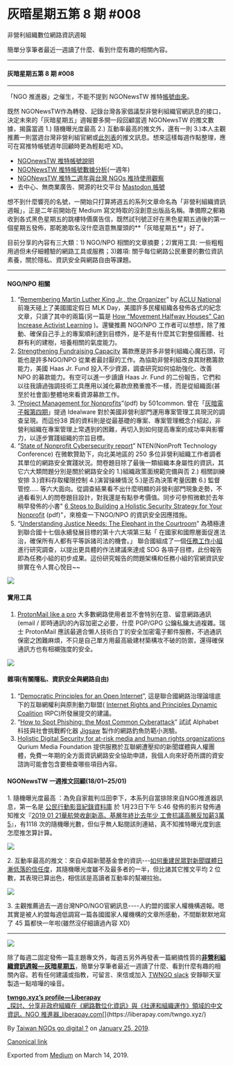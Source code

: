 灰暗星期五第 8 期 #008
===============

非營利組織數位網路資訊週報

簡單分享筆者最近一週讀了什麼、看到什麼有趣的相關內容。

* * *

#### 灰暗星期五第 8 期 #008

* * *

「NGO 推進器」之催生，不能不提到 NGONewsTW 推特[帳號由來](https://to.twngo.xyz/F2wBUrAp)。

既然 NGONewsTW作為轉發、記錄台灣各家倡議型非營利組織官網訊息的接口，決定未來的「灰暗星期五」週報要多開一段回顧當週 NGONewsTW 的推文數據，揭露當週 1.) 隨機曝光度最高 2.) 互動率最高的推文外，還有一則 3.)本人主觀推薦一則當週台灣非營利組官網或[此列表](https://twitter.com/NGOnewsTW/lists/tw-ngos)的推文訊息。想來這樣每週作點整理，應可在寫推特帳號週年回顧時更為輕鬆吧 XD。

*   [NGOnewsTW 推特帳號說明](https://to.twngo.xyz/2wBUrAp)
*   [NGONewsTW 推特帳號數據分析](http://to.twngo.xyz/2r00jMH)(一週年)
*   [NGONewsTW 推特二週年與台灣 NGOs 推持使用觀察](https://to.twngo.xyz/2PdCGgk)
*   去中心、無商業廣告、開源的社交平台 [Mastodon 帳號](https://g0v.social/@twngo)

想不到什麼響亮的名號，一開始只打算將週五的系列文章命名為「非營利組織資訊週報」，正是二年前開始在 Medium 寫文時取的沒創意出版品名稱。準備際之郵箱收到各式黑色星期五的跳樓特價廣告信，既然試刊號正好在黑色星期五過後的第一個星期五發佈，那乾脆取名沒什麼涵意無厘頭的**「灰暗星期五**」好了。

目前分享的內容有三大類：1) NGO/NPO 相關的文章摘要；2)實用工具: 一些粗粗用過但未仔細體驗的網路工具或服務；3)雜項: 關乎每位網路公民重要的數位資訊素養，關於隱私、資訊安全與網路自由等課題。

* * *

#### NGO/NPO 相關

1.  “[Remembering Martin Luther King Jr., the Organizer](https://medium.com/aclu/remembering-martin-luther-king-jr-the-organizer-935f2ad6a34d)” by [ACLU National](https://medium.com/u/de4bac3c41f4) 前幾天碰上了美國國定假日 MLK Day，美國許多民權組織各發佈各式的紀念文章，只讀了其中的兩篇(另一篇是 [How “Movement Halfway Houses” Can Increase Activist Learning](https://www.nonviolent-conflict.org/blog_post/movement-halfway-houses-can-increase-activist-learning/) )。還蠻推薦 NGO/NPO 工作者可以想想，除了推動、確保自己手上的專案順利達到目標外，是不是有什麼其它對整個團體、社群有利的建樹，培養相關的氣度能力。
2.  [Strengthening Fundraising Capacity](http://www.grantcraft.org/case-studies/strengthening-fundraising-capacity-how-the-evelyn-walter-haas-jr.-fund-is-s) 籌款應是許多非營利組織心魔石頭，可能也是許多NGO/NPO 從業者最討厭的工作。為協助非營利組改良其財務籌款能力，美國 Haas Jr. Fund 投入不少資源，調查研究如何協助強化、改善 NPO 的募款能力。有空可以進一步讀讀 Haas Jr. Fund 的二份報告，它們和以往我讀過強調技術工具應用以減化募款庶務重擔不一樣，而是從組織面(甚至於社會面)整體地來看資源募款工作。
3.  [“Project Management for Nonprofits](https://www.501commons.org/resources/tools-and-best-practices/technology-knowledge-center/ProjectManagementExecutiveOverview.pdf)”(pdf) by 501common. 曾在「[灰暗電子報第四期](https://to.twngo.xyz/friday004)」提過 Idealware 對於美國非營利部門運用專案管理工具現況的調查呈現。而這份38 頁的資料則是從最基礎的專案、專案管理概念介紹起，非營利組織在專案管理上常遇到的困難，再切入到如何提高專案的成功率與影響力，以逐步實踐組織的宗旨目標。
4.  “[State of Nonprofit Cybersecurity report](https://www.nten.org/article/2018-state-of-nonprofit-cybersecurity/)” NTEN(NonProft Technology Conference) 在微軟贊助下，向北美地區的 250 多位非營利組織工作者調者其單位的網路安全實踐狀況。問卷題目除了最後一類組織本身屬性的資訊，其它六大類問題分別是關於網路安全的 1.)組織政策面規範完備與否 2.) 相關訓練安排 3.)資料存取權限控制 4.)演習操練情況 5.)是否為決策考量因數 6.) 監督管控….. 等六大面向。從調查結果看不出什麼明顯的非營利部門現象走勢，不過看看別人的問卷題目設計，對我還是有點參考價值。同步可參照微軟於去年稍早發佈的小書" [6 Steps to Building a Holistic Security Strategy for Your Nonprofit](http://aka.ms/nonprofit-holistic-security-strategy) (pdf)"，來檢查一下NGO/NPO 的資訊安全因應措施。
5.  “[Understanding Justice Needs: The Elephant in the Courtroom](https://www.hiil.org/projects/understanding-justice-needs-the-elephant-in-the-courtroom/)” 為積極達到聯合國十七個永續發展目標的第十六大項第三點「 在國家和國際層面促進法治，確保所有人都有平等訴諸司法的機會。」 聯合國組成了一個[任務工作小組](https://www.justice.sdg16.plus/)進行研究調查，以提出更具體的作法建議來達成 SDG 各項子目標，此份報告即為任務小組的初步成果。這份研究報告的問題架構和任務小組的官網資訊安排實在令人賞心悅目~~

![](https://cdn-images-1.medium.com/max/800/1*uwjV6ftYvt_BwlCJAeJWBw.jpeg)

#### 實用工具

1.  [ProtonMail like a pro](https://medium.com/freedom-of-the-press-foundation/protonmail-like-a-pro-9ceb33abb6f2) 大多數網路使用者並不會特別在意、留意網路通訊(email / 即時通訊)的內容加密之必要，什麼 PGP/GPG 公鑰私鑰太過複雜。瑞士 ProtonMail 應該最適合懒人技術白丁的安全加密電子郵件服務，不過通訊保密之困難麻煩，不只是自己單方用最高級建材築構攻不破的防禦，還得確保通訊方也有相襯強度的安全。

![](https://cdn-images-1.medium.com/max/800/1*bLEzfdBjNrUs6lVOv0Idtw.png)

#### 雜項(有關隱私、資訊安全與網路自由)

1.  “[Democratic Principles for an Open Internet](https://openinternet.global/read-principles)”, 這是聯合國網路治理論壇底下的互聯網權利與原則動力聯盟( [Internet Rights and Principles Dynamic Coalition](http://www.intgovforum.org/cms/dynamiccoalitions/72-ibr) IRPC)所發展提交的建議。
2.  “[How to Spot Phishing: the Most Common Cyberattack](https://medium.com/jigsaw/how-to-spot-phishing-the-most-common-cyberattack-fed1360aacc2)” 試試 Alphabet 科技與社會挑戰孵化器 [Jigsaw](https://jigsaw.google.com/) 製作的網路釣魚防範小測驗。
3.  [Holistic Digital Security for at-risk media and human rights organizations](https://www.qurium.org/igloo) Qurium Media Foundation 提供服務於互聯網遭壓抑的新聞媒體與人權團體，免費一年期的全方面資訊網路安全協助申請，我個人向來好奇所謂的資安諮詢可能會包含要檢查哪些項目內容。

#### NGONewsTW 一週推文回顧(18/01~25/01)

1\. 隨機曝光度最高 ：為免自家裁判瓜田李下，本系列自當排除來自NGO推進器訊息，第一名是 [公民行動影音紀錄資料庫](https://medium.com/u/457978ae8e76) 於 1月23日下午 5:46 發佈的影片發佈通知推文『[2019 01 21華航營收創新高、基層年終比去年少 工會抗議高層反加薪3萬5](https://twitter.com/NGOnewsTW/status/1088010013011050496)』，有1118 次的隨機曝光數，但似乎無人點閱該則連結，真不知推特曝光度到底怎麼推怎算計算。

![](https://cdn-images-1.medium.com/max/800/1*EIEsGtrVBNxzAtry-Z8kvg.png)

2\. 互動率最高的推文：來自卓超新聞基金會的資訊---[如何重建民眾對新聞媒體日漸低落的信任度](https://twitter.com/NGOnewsTW/status/1087572058958192640)，其隨機曝光度雖不及最多者的一半，但比諸其它推文平均 2 位數，其表現已算出色，相信該是高讀者互動率的幫襯拉抬。

![](https://cdn-images-1.medium.com/max/1200/1*tXfss8s2jR4SdQgelve7-g.png)

3\. 主觀推薦過去一週台灣NPO/NGO官網訊息----人約盟的國家人權機構週報。嗯其實是被人約盟每週低調寫一篇各國國家人權機構的文章所感動，不間斷默默地寫了 45 篇都快一年啦(雖然沒仔細讀過內容 XD)

* * *

![](https://cdn-images-1.medium.com/max/600/1*Pwbl20M4A_Okv6r8SG7_Kg.png)

除了每週二固定發佈一篇主題專文外，每週五另外再發表一篇網摘性質的[**非營利組織資訊週報 — 灰暗星期五**](https://medium.twngo.xyz/newsletter/home)，簡單分享筆者最近一週讀了什麼、看到什麼有趣的相關內容。若有任何建議或指教，可留言、來信或加入 [TWNGO slack](http://to.twngo.xyz/2tHrRtj) 安靜聊天室製造一點喧嘩的噪音。

[**twngo.xyz’s profile — Liberapay**  
_探討、分享非政府組織在《網路數位化資訊》與《社運和組織運作》領域的中文資訊。NGO 推進器_liberapay.com](https://liberapay.com/twngo.xyz/ "https://liberapay.com/twngo.xyz/")[](https://liberapay.com/twngo.xyz/)

By [Taiwan NGOs go digital ?](https://medium.com/@twngo) on [January 25, 2019](https://medium.com/p/5e0112bf07db).

[Canonical link](https://medium.com/@twngo/newsletter-008-5e0112bf07db)

Exported from [Medium](https://medium.com) on March 14, 2019.